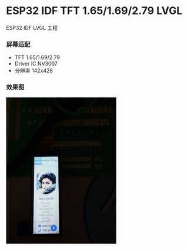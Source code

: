 # ESP32 IDF TFT 1.65/1.69/2.79 LVGL


ESP32 IDF LVGL 工程

### 屏幕适配

* TFT 1.65/1.69/2.79
* Driver IC NV3007
* 分辨率 142x428


### 效果图
<img src="https://raw.githubusercontent.com/betwowt/ESP-IDF-TFT-NV3007-LVGL/refs/heads/main/image_show1.jpg" width = "300" height = "400" alt="图片名称" align=center />
